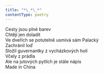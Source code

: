 ```yaml
---
title: "*\_*\_*"
contentType: poetry
---
```


<section>

Cesty jsou plné barev  
Chtějí jen doladit  
Ve dveřích se potutelně usmívá sám Palacký  
Zachránil loď  
Složil guvernantky z vycházkových holí  
Včely z prádla  
Ale na jutových pytlích je stále nápis  
Made in China

</section>
